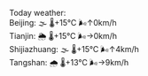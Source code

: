 Today weather:  
Beijing: 🌫  🌡️+15°C 🌬️↑0km/h  
Tianjin: 🌦 🌡️+15°C 🌬️→0km/h  
Shijiazhuang: 🌫  🌡️+15°C 🌬️↑4km/h  
Tangshan: 🌧 🌡️+13°C 🌬️→9km/h  
